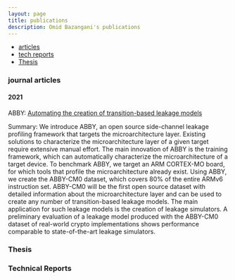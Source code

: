 ```yaml
---
layout: page
title: publications
description: Omid Bazangani's publications
---
```


<div class="navbar">
    <div class="navbar-inner">
        <ul class="nav">
        <!--<li><a href="#book">book</a></li> -->
            <li><a href="#articles">articles</a></li>
        <!--<li><a href="#editorials">editorials</a></li> -->
        <!--<li><a href="#letters">letters</a></li> -->
        <!--<li><a href="#chapters">chapters</a></li> -->
            <li><a href="#techreports">tech reports</a></li>
            <li><a href="#thesis">Thesis</a></li>
        </ul>
    </div>
</div>

 <!--
### <a name="book"></a>book

**Broman KW**, Sen &#346; (2009) A Guide to QTL Mapping with R/qtl.  Springer, New York
[![Online complements](icons16/html-icon.png)](https://rqtl.org/book)
[![Amazon](icons16/amazon-icon.png)](https://www.amazon.com/gp/product/0387921249?ie=UTF8&tag=7210-20)
[![Springer](icons16/springer-icon.png)](https://www.springer.com/us/book/9780387921242)
[![R/qtl](icons16/R-icon.png)](https://rqtl.org)
[![doi](icons16/doi-icon.png)](https://doi.org/10.1007/978-0-387-92125-9)

--> 
### <a name="articles"></a>journal articles

#### 2021

ABBY: [Automating the creation of transition-based leakage models](https://eprint.iacr.org/2021/1569)

Summary: We introduce ABBY, an open source side-channel leakage profiling framework that targets the microarchitecture layer. Existing solutions to characterize the microarchitecture layer of a given target require extensive manual effort. The main innovation of ABBY is the training framework, which can automatically characterize the microarchitecture of a target device. To benchmark ABBY, we target an ARM
CORTEX-MO board, for which tools that profile the microarchitecture already exist. Using ABBY, we create the ABBY-CM0 dataset, which
covers 80% of the entire ARMv6 instruction set. ABBY-CM0 will be the first open source dataset with detailed information about the microarchitecture layer and can be used to create any number of transition-based leakage models. The main application for such leakage models is
the creation of leakage simulators. A preliminary evaluation of a leakage model produced with the ABBY-CM0 dataset of real-world crypto implementations shows performance comparable to state-of-the-art leakage
simulators.


### <a name="thesis"></a>Thesis



### <a name="techreports"></a>Technical Reports






